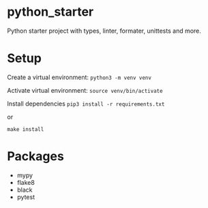# python_starter

Python starter project with types, linter, formater, unittests and more. 

# Setup 

Create a virtual environment:
`python3 -m venv venv`

Activate virtual environment:
`source venv/bin/activate`

Install dependencies
`pip3 install -r requirements.txt`

or 

`make install`

# Packages 

- mypy
- flake8 
- black
- pytest

